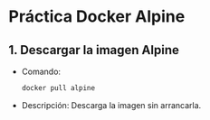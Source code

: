
# Práctica Docker Alpine

## 1. Descargar la imagen Alpine
- Comando:
  ```bash
  docker pull alpine
- Descripción: Descarga la imagen sin arrancarla.


